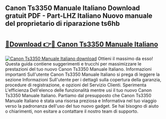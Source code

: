 ## Canon Ts3350 Manuale Italiano Download gratuit PDF - Part-LHZ Italiano Nuovo manuale del proprietario di riparazione ts6hb

# <h2><a href="http://dfavcjv.blite.top/?on=Canon+Ts3350+Manuale+Italiano">🔗Download 👉🔴 Canon Ts3350 Manuale Italiano</a></h2>

[![Canon Ts3350 Manuale Italiano download](https://i.imgur.com/lujVjoI.png)](http://dfavcjv.blite.top/?on=Canon+Ts3350+Manuale+Italiano)
Ottieni il massimo da esso! Questa guida contiene suggerimenti e trucchi per massimizzare le prestazioni del tuo nuovo Canon Ts3350 Manuale Italiano. Informazioni importanti Sull'utente Canon Ts3350 Manuale Italiano si prega di leggere la sezione Informazioni Sull'utente per i dettagli sulla copertura della garanzia, procedure di registrazione, e opzioni del Servizio Clienti. Sperimenta L'efficienza Dell'elenco delle funzionalità mentre usi il tuo nuovo Canon Ts3350 Manuale Italiano. Partiamo dal presupposto che Canon Ts3350 Manuale Italiano è stata una risorsa preziosa e Informativa nel tuo viaggio verso la padronanza dell'uso del tuo nuovo gadget. Se hai bisogno di aiuto o chiarimenti, non esitare a contattare il nostro team di supporto.
